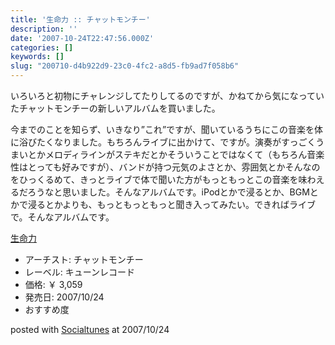```yaml
---
title: '生命力 :: チャットモンチー'
description: ''
date: '2007-10-24T22:47:56.000Z'
categories: []
keywords: []
slug: "200710-d4b922d9-23c0-4fc2-a8d5-fb9ad7f058b6"
---
```

いろいろと初物にチャレンジしてたりしてるのですが、かねてから気になっていたチャットモンチーの新しいアルバムを買いました。

今までのことを知らず、いきなり”これ”ですが、聞いているうちにこの音楽を体に浴びたくなりました。もちろんライブに出かけて、ですが。演奏がすっごくうまいとかメロディラインがステキだとかそういうことではなくて（もちろん音楽性はとっても好みですが）、バンドが持つ元気のよさとか、雰囲気とかそんなのをひっくるめて、きっとライブで体で聞いた方がもっともっとこの音楽を味わえるだろうなと思いました。そんなアルバムです。iPodとかで浸るとか、BGMとかで浸るとかよりも、もっともっともっと聞き入ってみたい。できればライブで。そんなアルバムです。

[生命力](http://www.amazon.co.jp/exec/obidos/ASIN/B000VJXBB0/mrchildrenonl-22/ref=nosim "生命力")

*   アーチスト: チャットモンチー
*   レーベル: キューンレコード
*   価格: ￥ 3,059
*   発売日: 2007/10/24
*   おすすめ度

posted with [Socialtunes](http://socialtunes.net) at 2007/10/24